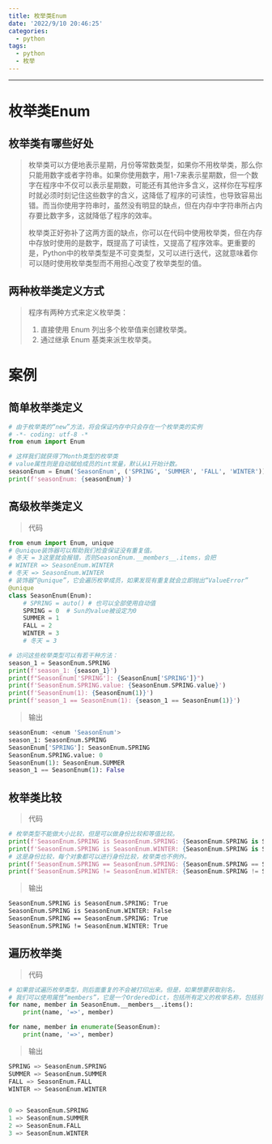 ```yaml
---
title: 枚举类Enum
date: '2022/9/10 20:46:25'
categories:
  - python
tags:
  - python
  - 枚举
---
```


---




# 枚举类Enum

## **枚举类有哪些好处**

> 枚举类可以方便地表示星期，月份等常数类型，如果你不用枚举类，那么你只能用数字或者字符串。如果你使用数字，用1-7来表示星期数，但一个数字在程序中不仅可以表示星期数，可能还有其他许多含义，这样你在写程序时就必须时刻记住这些数字的含义，这降低了程序的可读性，也导致容易出错。而当你使用字符串时，虽然没有明显的缺点，但在内存中字符串所占内存要比数字多，这就降低了程序的效率。
>
> 枚举类正好弥补了这两方面的缺点，你可以在代码中使用枚举类，但在内存中存放时使用的是数字，既提高了可读性，又提高了程序效率。更重要的是，Python中的枚举类型是不可变类型，又可以进行迭代，这就意味着你可以随时使用枚举类型而不用担心改变了枚举类型的值。

## 两种枚举类定义方式

> 程序有两种方式来定义枚举类：
>
> 1. 直接使用 Enum 列出多个枚举值来创建枚举类。
>2. 通过继承 Enum 基类来派生枚举类。

# 案例

## 简单枚举类定义

```python
# 由于枚举类的“new”方法，将会保证内存中只会存在一个枚举类的实例
# -*- coding: utf-8 -*
from enum import Enum

# 这样我们就获得了Month类型的枚举类
# value属性则是自动赋给成员的int常量，默认从1开始计数。
seasonEnum = Enum('SeasonEnum', ('SPRING', 'SUMMER', 'FALL', 'WINTER'))
print(f'seasonEnum: {seasonEnum}')
```

## 高级枚举类定义

> 代码

```python
from enum import Enum, unique
# @unique装饰器可以帮助我们检查保证没有重复值。
# 冬天 = 3这里就会报错，否则SeasonEnum.__members__.items，会把
# WINTER => SeasonEnum.WINTER
# 冬天 => SeasonEnum.WINTER
# 装饰器“@unique”，它会遍历枚举成员，如果发现有重复就会立即抛出“ValueError”
@unique
class SeasonEnum(Enum):
    # SPRING = auto() # 也可以全部使用自动值
    SPRING = 0  # Sun的value被设定为0
    SUMMER = 1
    FALL = 2
    WINTER = 3
    # 冬天 = 3

# 访问这些枚举类型可以有若干种方法：
season_1 = SeasonEnum.SPRING
print(f'season_1: {season_1}')
print(f"SeasonEnum['SPRING']: {SeasonEnum['SPRING']}")
print(f'SeasonEnum.SPRING.value: {SeasonEnum.SPRING.value}')
print(f'SeasonEnum(1): {SeasonEnum(1)}')
print(f'season_1 == SeasonEnum(1): {season_1 == SeasonEnum(1)}')    
```

> 输出

```python
seasonEnum: <enum 'SeasonEnum'>
season_1: SeasonEnum.SPRING
SeasonEnum['SPRING']: SeasonEnum.SPRING
SeasonEnum.SPRING.value: 0
SeasonEnum(1): SeasonEnum.SUMMER
season_1 == SeasonEnum(1): False
```

## 枚举类比较

> 代码


```python
# 枚举类型不能做大小比较，但是可以做身份比较和等值比较。
print(f'SeasonEnum.SPRING is SeasonEnum.SPRING: {SeasonEnum.SPRING is SeasonEnum.SPRING}')
print(f'SeasonEnum.SPRING is SeasonEnum.WINTER: {SeasonEnum.SPRING is SeasonEnum.WINTER}')
# 这是身份比较，每个对象都可以进行身份比较，枚举类也不例外。
print(f'SeasonEnum.SPRING == SeasonEnum.SPRING: {SeasonEnum.SPRING == SeasonEnum.SPRING}')
print(f'SeasonEnum.SPRING != SeasonEnum.WINTER: {SeasonEnum.SPRING != SeasonEnum.WINTER}')

```

> 输出

```cmd
SeasonEnum.SPRING is SeasonEnum.SPRING: True
SeasonEnum.SPRING is SeasonEnum.WINTER: False
SeasonEnum.SPRING == SeasonEnum.SPRING: True
SeasonEnum.SPRING != SeasonEnum.WINTER: True
```

## 遍历枚举类

> 代码

```python
# 如果尝试遍历枚举类型，则后面重复的不会被打印出来。但是，如果想要获取别名，
# 我们可以使用属性“members”，它是一个OrderedDict，包括所有定义的枚举名称，包括别名。
for name, member in SeasonEnum.__members__.items():
    print(name, '=>', member)

for name, member in enumerate(SeasonEnum):
    print(name, '=>', member) 
```

> 输出

```python
SPRING => SeasonEnum.SPRING
SUMMER => SeasonEnum.SUMMER
FALL => SeasonEnum.FALL
WINTER => SeasonEnum.WINTER


0 => SeasonEnum.SPRING
1 => SeasonEnum.SUMMER
2 => SeasonEnum.FALL
3 => SeasonEnum.WINTER    
```



